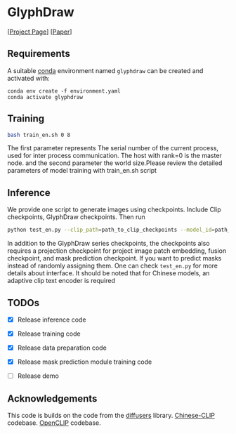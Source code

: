 # GlyphDraw


[[Project Page](https://1073521013.github.io/glyph-draw.github.io/)] [[Paper](https://arxiv.org/abs/2303.17870)]


## Requirements
A suitable [conda](https://conda.io/) environment named `glyphdraw` can be created
and activated with:

```
conda env create -f environment.yaml
conda activate glyphdraw
```

## Training 


```bash
bash train_en.sh 0 8
```
The first parameter represents The serial number of the current process, used for inter process communication. The host with rank=0 is the master node.
and the second parameter the world size.Please review the detailed parameters of model training
with train_en.sh script

## Inference

We provide one script to generate images using checkpoints. Include Clip checkpoints, GlyphDraw checkpoints. Then run
```bash
python test_en.py --clip_path=path_to_clip_checkpoints --model_id=path_to_GlyphDraw_checkpoints
```
In addition to the GlyphDraw series checkpoints, the checkpoints also requires a projection checkpoint for project image patch embedding, fusion checkpoint, and mask prediction checkpoint. If you want to predict masks instead of randomly assigning them.
One can check `test_en.py` for more details about interface. 
It should be noted that for Chinese models, an adaptive clip text encoder is required


## TODOs

- [x] Release inference code
- [x] Release training code
- [x] Release data preparation code
- [x] Release mask prediction module training code
- [ ] Release demo


## Acknowledgements 
This code is builds on the code from the [diffusers](https://github.com/huggingface/diffusers) library. 
[Chinese-CLIP](https://github.com/OFA-Sys/Chinese-CLIP) codebase.
[OpenCLIP](https://github.com/mlfoundations/open_clip) codebase.
